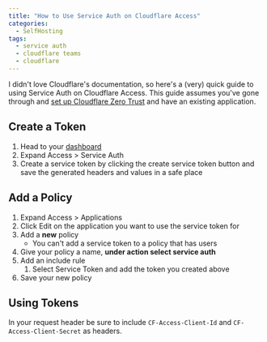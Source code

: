 ```yaml
---
title: "How to Use Service Auth on Cloudflare Access"
categories:
  - SelfHosting
tags:
  - service auth
  - cloudflare teams
  - cloudflare
---
```


I didn't love Cloudflare's documentation, so here's a (very) quick guide to using Service Auth on Cloudflare Access. This guide assumes you've gone through and [set up Cloudflare Zero Trust](https://developers.cloudflare.com/cloudflare-one/setup/) and have an existing application.

## Create a Token

1. Head to your [dashboard](https://one.dash.cloudflare.com/)
1. Expand Access > Service Auth
1. Create a service token by clicking the create service token button and save the generated headers and values in a safe place

## Add a Policy

1. Expand Access > Applications
1. Click Edit on the application you want to use the service token for
1. Add a **new** policy
    * You can't add a service token to a policy that has users
1. Give your policy a name, **under action select service auth**
1. Add an include rule
    1. Select Service Token and add the token you created above
1. Save your new policy

## Using Tokens

In your request header be sure to include `CF-Access-Client-Id` and `CF-Access-Client-Secret` as headers.
